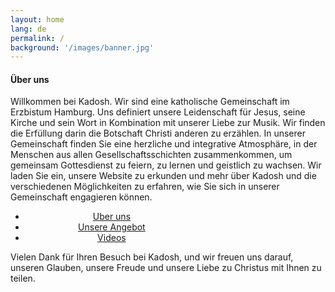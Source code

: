 ```yaml
---
layout: home
lang: de
permalink: /
background: '/images/banner.jpg'
---
```

<div class="container mt-4">
<h4>Über uns</h4>
  <p class="mt-0">
    Willkommen bei Kadosh. Wir sind eine katholische Gemeinschaft im Erzbistum Hamburg. 
    Uns definiert unsere Leidenschaft für Jesus, seine Kirche und sein Wort in Kombination mit unserer Liebe zur Musik. Wir finden die Erfüllung darin die Botschaft Christi anderen zu erzählen.  In unserer Gemeinschaft finden Sie eine herzliche und integrative Atmosphäre, in der Menschen aus allen Gesellschaftsschichten zusammenkommen, um gemeinsam Gottesdienst zu feiern, zu lernen und geistlich zu wachsen. Wir laden Sie ein, unsere Website zu erkunden und mehr über Kadosh und die verschiedenen Möglichkeiten zu erfahren, wie Sie sich in unserer Gemeinschaft engagieren können.
  </p>

  <div class="mx-auto" style="width: 300px;text-align: center">
  <ul class="list-unstyled">
    <li><a href="uber-uns" class="link-home">Uber uns</a></li>
    <li><a href="unser-angebot" class="link-home">Unsere Angebot</a></li>
    <li><a href="videos" class="link-home">Videos</a></li>
  </ul>
  </div>
Vielen Dank für Ihren Besuch bei Kadosh, und wir freuen uns darauf, unseren Glauben, unsere Freude und unsere Liebe zu Christus mit Ihnen zu teilen.
</div>